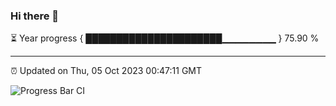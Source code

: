 ### Hi there 👋

⏳ Year progress { ██████████████████████▁▁▁▁▁▁▁▁ } 75.90 %

---

⏰ Updated on Thu, 05 Oct 2023 00:47:11 GMT

![Progress Bar CI](https://github.com/liununu/liununu/workflows/Progress%20Bar%20CI/badge.svg)
